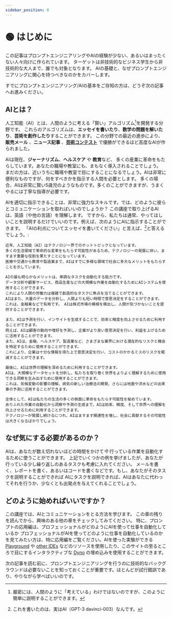 ```yaml
---
sidebar_position: 0
---
```


# 🟢 はじめに

この記事はプロンプトエンジニアリングやAIの経験が少ない、あるいはまったくない人々向けに作られています。
ターゲットは非技術的なビジネス学生から非技術的な大人まで、誰でも対象となります。
AIの基礎と、なぜプロンプトエンジニアリングに関心を持つべきなのかをカバーします。

すでにプロンプトエンジニアリング/AIの基本をご存知の方は、どうぞ次の記事へお進みください。

## AIとは？

人工知能（AI）とは、人間のように考える「賢い」アルゴリズム[^1]を開発する分野です。
これらのアルゴリズムは、**エッセイを書いたり**、**数学の問題を解いたり**、**芸術を創作したり**することができます。
この分野での最近の進歩により、
**販売メール** 、**ニュース記事** 、**[芸術コンテスト](https://impakter.com/art-made-by-ai-wins-fine-arts-competition/)** で優勝ができるほど高度なAIが作られました。

AIは現在、**ジャーナリズム**、**ヘルスケア** や **教育**など、
多くの産業に革命をもたらしています。あなたの職場や教室にも、まもなく導入されることでしょう。
まだの方は、近いうちに職場や教室で目にすることになるでしょう。AIは非常に便利なものですが、何をすべきかを指示する人間を必要とします。
多くの場合、AIは非常に賢い5歳児のようなものです。多くのことができますが、うまくやるには丁寧な指導が必要です。

AIを適切に指示できることは、非常に強力なスキルです。では、どのように彼らとコミュニケーションを取ればいいのでしょうか？
この講座で取り上げるAIは、英語（や他の言語）を理解します。
ですから、私たちは通常、やってほしいことを説明するだけでいいのです。例えば、次のようにAIに指示することができます。
「AIの利点についてエッセイを書いてください」と言えば、[^2]と答えるでしょう。:

```
近年、人工知能（AI）はテクノロジー界でのホットトピックとなっています。
多くの生活領域で革命的な変革をもたらす可能性があるため、テクノロジーの発展に伴い、ますます重要な役割を果たすことになっています。
医療や交通から教育や製造業まで、AIはすでに多様な領域で社会に多大なメリットをもたらすことを示しています。

AIの最も明らかなメリットは、単調なタスクを自動化する能力です。
データ分析や顧客サービス、商品生産などの大規模な作業を自動化するためにAIシステムを使用することができます。
これにより人間の労働力は複雑で創造的なタスクに焦点を当てることができます。
AIはまた、大量のデータを分析し、人間よりも短い時間で意思決定をすることができます。
これは、金融業などで有用です。 AIは株式市場の模様を検出し、人間が気づかないことを提供することができます。

また、AIは予測を行い、インサイトを生成することで、効率と精度を向上させるために利用することができます。
例えば、AIは顧客の動向や嗜好を予測し、企業がより良い意思決定を行い、利益を上げるために活用することができます。
また、AIは、金融、ヘルスケア、製造業など、さまざまな業界における潜在的なリスクと機会を特定するために使用することができます。
これにより、企業は十分な情報を得た上で意思決定を行い、コストのかかるミスのリスクを軽減することができます。

最後に、AIは世界の理解を深めるために利用することができます。
AIは、大規模なデータセットを分析し、私たちを取り巻く世界をよりよく理解するために使用できる洞察を生み出すために使用することができます。
これは、気候変動の影響の理解、病気の新しい治療法の開発、さらには地震や洪水などの出来事の予測に活用することができます。

全体として、AIは私たちの生活の多くの側面に革命をもたらす可能性を秘めています。
ありふれた作業の自動化から洞察や予測の生成まで、AIは効率、精度、そして世界への理解を向上させるために利用することができます。
テクノロジーが発展し続けるにつれ、AIはますます関連性を増し、社会に貢献するその可能性は大きくなるばかりでしょう。
```

## なぜ気にする必要があるのか？

AIは、あなたが数え切れないほどの時間をかけて*今* 行っている作業を自動化するために使うことができます。
上記でいくつかの例を挙げましたが、あなたが行っている少し繰り返しのあるタスクも考慮に入れてください。
メールを書く、レポートを書く、あるいはコードを書くなどです。もし、あなたがそのタスクを説明することができれば
AIにタスクを説明できれば、AIはあなたに代わってそれを行うか、少なくとも出発点を与えてくれることでしょう。

## どのように始めればいいですか？

この講座では、AIとコミュニケーションをとる方法を学びます。
この章の残りを読んでから、興味のある他の章をチェックしてみてください。
特に、プロンプトの応用編は、プロフェッショナルがどのようにAIを使って仕事を自動化しているか
プロフェッショナルがAIを使ってどのように仕事を自動化しているのかを見てみたい方は、特に応用編をご覧ください。AIを使った実験ができる
[Playground](https://beta.openai.com/playground) や [other IDEs](https://promptdev.ai/docs/tooling/IDEs/intro) などのリソースを使用したり、このサイトの至るところで目にするインタラクティブな [Dyno](https://trydyno.com) の埋め込みを使用することができます。

次の記事を読む前に、プロンプトエンジニアリングを行うのに技術的なバックグラウンドは必要ないことを知っておくことが重要です。ほとんどが試行錯誤であり、やりながら学べばいいのです。

[^1]: 厳密には、人間のように「考えている」わけではないのですが、このように簡単に説明することができます。
[^2]: これを書いたのは、実はAI（GPT-3 davinci-003）なんです。
